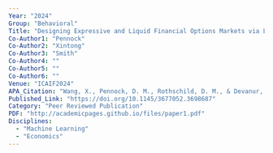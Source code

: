```yaml
---
Year: "2024"
Group: "Behavioral"
Title: "Designing Expressive and Liquid Financial Options Markets via Linear Programming and Automated Market Making"
Co-Author1: "Pennock"
Co-Author2: "Xintong"
Co-Author3: "Smith"
Co-Author4: ""
Co-Author5: ""
Co-Author6: ""
Venue: "ICAIF2024"
APA_Citation: "Wang, X., Pennock, D. M., Rothschild, D. M., & Devanur, N. R. (2024). Designing Expressive and Liquid Financial Options Markets via Linear Programming and Automated Market Making. Proceedings of the 5th ACM International Conference on AI in Finance, 496-503. https://doi.org/10.1145/3677052.3698687"
Published_Link: "https://doi.org/10.1145/3677052.3698687"
Category: "Peer Reviewed Publication"
PDF: "http://academicpages.github.io/files/paper1.pdf"
Disciplines:
  - "Machine Learning"
  - "Economics"
---
```

